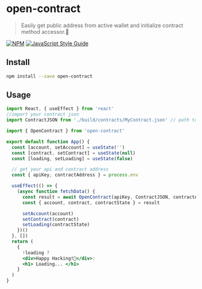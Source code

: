# open-contract

> Easily get public address from active wallet and initialize contract method accessor.🚀

[![NPM](https://img.shields.io/npm/v/open-contract.svg)](https://www.npmjs.com/package/open-contract) [![JavaScript Style Guide](https://img.shields.io/badge/code_style-standard-brightgreen.svg)](https://standardjs.com)

## Install

```bash
npm install --save open-contract
```

## Usage

```jsx
import React, { useEffect } from 'react'
//import your contract json
import ContractJSON from './build/contracts/MyContract.json' // path to your contract build

import { OpenContract } from 'open-contract'

export default function App() {
  const [account, setAccount] = useState('')
  const [contract, setContract] = useState(null)
  const [loading, setLoading] = useState(false)

  // get your api and contract address
  const { apiKey, contractAddress } = process.env

  useEffect(() => {
    (async function fetchData() {
      const result = await OpenContract(apiKey, ContractJSON, contractAddress)
      const { account, contract, contractState } = result

      setAccount(account)
      setContract(contract)
      setLoading(contractState)
    })()
  }, [])
  return (
    {
      !loading ? 
      <div>Happy Hacking!🚀</div>: 
      <h1> Loading... </h1>
    }
  )
}
```